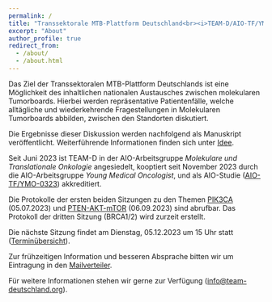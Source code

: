 ```yaml
---
permalink: /
title: "Transsektorale MTB-Plattform Deutschland<br><i>TEAM-D/AIO-TF/YMO-0323</i>"
excerpt: "About"
author_profile: true
redirect_from: 
  - /about/
  - /about.html
---
```


Das Ziel der Transsektoralen MTB-Plattform Deutschlands ist eine Möglichkeit des inhaltlichen nationalen Austausches zwischen molekularen Tumorboards. Hierbei werden repräsentative Patientenfälle, welche alltägliche und wiederkehrende Fragestellungen in Molekularen Tumorboards abbilden, zwischen den Standorten diskutiert. 

Die Ergebnisse dieser Diskussion werden nachfolgend als Manuskript veröffentlicht. Weiterführende Informationen finden sich unter [Idee](https://team-deutschland.org/idee/).

Seit Juni 2023 ist TEAM-D in der AIO-Arbeitsgruppe *Molekulare und Translationale Onkologie* angesiedelt, kooptiert seit November 2023 durch die AIO-Arbeitsgruppe *Young Medical Oncologist*, und als AIO-Studie ([AIO-TF/YMO-0323](https://www.aio-portal.de/studie/199--team-d.html)) akkreditiert.

Die Protokolle der ersten beiden Sitzungen zu den Themen [PIK3CA](https://team-deutschland.org/files/1-Protokoll-PIK3CA.pdf) (05.07.2023) und [PTEN-AKT-mTOR](https://team-deutschland.org/files/2-Protokoll-PTEN-AKT-mTOR.pdf) (06.09.2023) sind abrufbar. Das Protokoll der dritten Sitzung (BRCA1/2) wird zurzeit erstellt.

Die nächste Sitzung findet am Dienstag, 05.12.2023 um 15 Uhr statt ([Terminübersicht](https://team-deutschland.org/termine/)).

Zur frühzeitigen Information und besseren Absprache bitten wir um Eintragung in den [Mailverteiler](https://forms.gle/TMvsKzPpRwC4bhME6).

Für weitere Informationen stehen wir gerne zur Verfügung ([info@team-deutschland.org](mailto:info@team-deutschland.org)).

